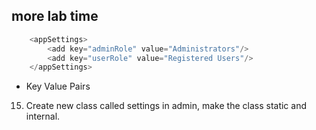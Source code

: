## more lab time

```csharp
    <appSettings>
        <add key="adminRole" value="Administrators"/>
        <add key="userRole" value="Registered Users"/>
    </appSettings>
```

- Key Value Pairs

15. Create new class called settings in admin, make the class static and internal.